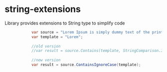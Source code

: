 # string-extensions

Library provides extensions to String type to simplify code

```csharp
            var source = "Lorem Ipsum is simply dummy text of the printing and typesetting industry. ";
            var template = "Lorem";
			
            //old version
            //var result = source.Contains(template, StringComparison.InvariantCultureIgnoreCase);
			
            //new version
            var result = source.ContainsIgnoreCase(template);
```
